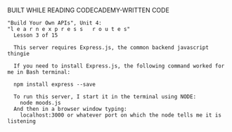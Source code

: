 BUILT WHILE READING CODECADEMY-WRITTEN CODE
 
	"Build Your Own APIs", Unit 4:
	"l e a r n e x p r e s s   r o u t e s"
	  Lesson 3 of 15

	  This server requires Express.js, the common backend javascript thingie

	  If you need to install Express.js, the following command worked for me in Bash terminal:

	  npm install express --save

	  To run this server, I start it in the terminal using NODE:
	  	node moods.js
	  And then in a browser window typing:
	  	localhost:3000 or whatever port on which the node tells me it is listening

